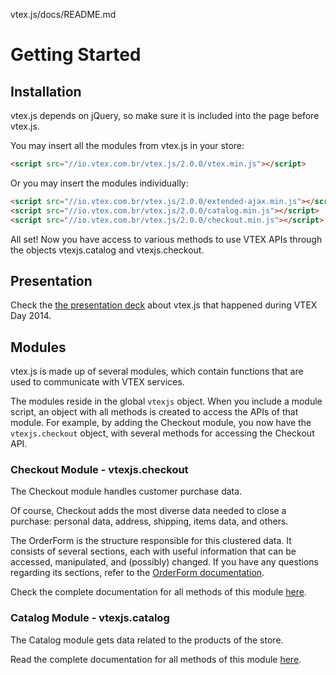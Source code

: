 vtex.js/docs/README.md

# **Getting Started**

## **Installation**

vtex.js depends on jQuery, so make sure it is included into the page before vtex.js.

You may insert all the modules from vtex.js in your store:

```html
<script src="//io.vtex.com.br/vtex.js/2.0.0/vtex.min.js"></script>
```

Or you may insert the modules individually:
```html
<script src="//io.vtex.com.br/vtex.js/2.0.0/extended-ajax.min.js"></script>
<script src="//io.vtex.com.br/vtex.js/2.0.0/catalog.min.js"></script>
<script src="//io.vtex.com.br/vtex.js/2.0.0/checkout.min.js"></script>
```

All set! Now you have access to various methods to use VTEX APIs through the objects vtexjs.catalog and vtexjs.checkout.

## **Presentation**

Check the [the presentation deck](http://goo.gl/tYT23t) about vtex.js that happened during VTEX Day 2014.

## **Modules**

vtex.js is made up of several modules, which contain functions that are used to communicate with VTEX services.

The modules reside in the global `vtexjs` object. When you include a module script, an object with all methods is created to access the APIs of that module. For example, by adding the Checkout module, you now have the `vtexjs.checkout` object, with several methods for accessing the Checkout API.

### **Checkout Module - vtexjs.checkout**

The Checkout module handles customer purchase data.

Of course, Checkout adds the most diverse data needed to close a purchase: personal data, address, shipping, items data, and others.

The OrderForm is the structure responsible for this clustered data. It consists of several sections, each with useful information that can be accessed, manipulated, and (possibly) changed. If you have any questions regarding its sections, refer to the [OrderForm documentation](./checkout/order-form.md).

Check the complete documentation for all methods of this module [here](./checkout/).

### **Catalog Module - vtexjs.catalog**

The Catalog module gets data related to the products of the store.

Read the complete documentation for all methods of this module [here](./catalog/).

